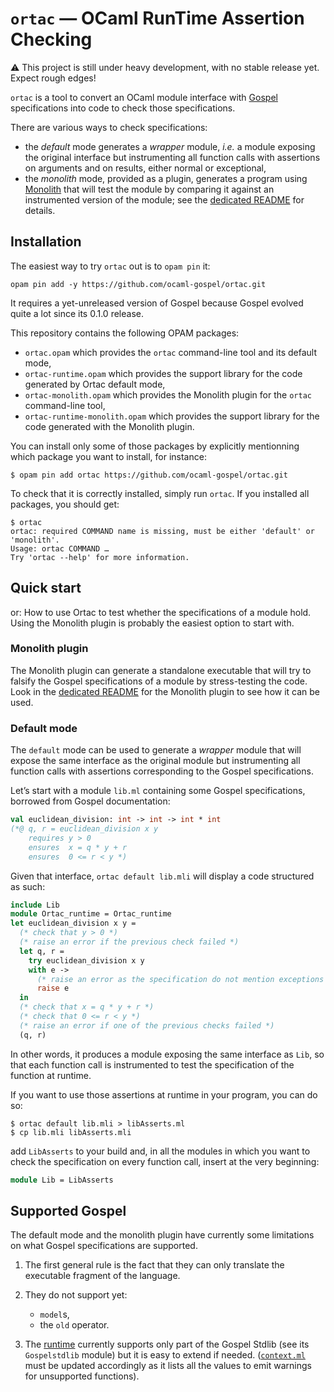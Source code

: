 # `ortac` — OCaml RunTime Assertion Checking

:warning: This project is still under heavy development, with no
stable release yet. Expect rough edges!

`ortac` is a tool to convert an OCaml module interface with [Gospel]
specifications into code to check those specifications.

[Gospel]: https://ocaml-gospel.github.io/gospel/

There are various ways to check specifications:

- the _default_ mode generates a _wrapper_ module, _i.e._ a module
  exposing the original interface but instrumenting all function calls
  with assertions on arguments and on results, either normal or
  exceptional,
- the _monolith_ mode, provided as a plugin, generates a program using
  [Monolith] that will test the module by comparing it against an
  instrumented version of the module; see the [dedicated README] for
  details.

[Monolith]: https://gitlab.inria.fr/fpottier/monolith
[dedicated README]: plugins/monolith/README.md


## Installation

The easiest way to try `ortac` out is to `opam pin` it:

```
opam pin add -y https://github.com/ocaml-gospel/ortac.git
```

It requires a yet-unreleased version of Gospel because Gospel evolved
quite a lot since its 0.1.0 release.

This repository contains the following OPAM packages:

- `ortac.opam` which provides the `ortac` command-line tool and its
  default mode,
- `ortac-runtime.opam` which provides the support library for the code
  generated by Ortac default mode,
- `ortac-monolith.opam` which provides the Monolith plugin for the
  `ortac` command-line tool,
- `ortac-runtime-monolith.opam` which provides the support library for
  the code generated with the Monolith plugin.

You can install only some of those packages by explicitly mentionning
which package you want to install, for instance:

```
$ opam pin add ortac https://github.com/ocaml-gospel/ortac.git
```

To check that it is correctly installed, simply run `ortac`. If you
installed all packages, you should get:

```
$ ortac
ortac: required COMMAND name is missing, must be either 'default' or 'monolith'.
Usage: ortac COMMAND …
Try 'ortac --help' for more information.
```


## Quick start

or: How to use Ortac to test whether the specifications of a module
hold. Using the Monolith plugin is probably the easiest option to
start with.


### Monolith plugin

The Monolith plugin can generate a standalone executable that will try
to falsify the Gospel specifications of a module by stress-testing the
code. Look in the [dedicated README] for the Monolith plugin to see
how it can be used.


### Default mode

The `default` mode can be used to generate a _wrapper_ module that
will expose the same interface as the original module but
instrumenting all function calls with assertions corresponding to the
Gospel specifications.

Let’s start with a module `lib.ml` containing some Gospel
specifications, borrowed from Gospel documentation:

```ocaml
val euclidean_division: int -> int -> int * int
(*@ q, r = euclidean_division x y
    requires y > 0
    ensures  x = q * y + r
    ensures  0 <= r < y *)
```

Given that interface, `ortac default lib.mli` will display a code
structured as such:

```ocaml
include Lib
module Ortac_runtime = Ortac_runtime
let euclidean_division x y =
  (* check that y > 0 *)
  (* raise an error if the previous check failed *)
  let q, r =
    try euclidean_division x y
    with e ->
      (* raise an error as the specification do not mention exceptions *)
      raise e
  in
  (* check that x = q * y + r *)
  (* check that 0 <= r < y *)
  (* raise an error if one of the previous checks failed *)
  (q, r)
```

In other words, it produces a module exposing the same interface as
`Lib`, so that each function call is instrumented to test the
specification of the function at runtime.

If you want to use those assertions at runtime in your program, you
can do so:

```
$ ortac default lib.mli > libAsserts.ml
$ cp lib.mli libAsserts.mli
```

add `LibAsserts` to your build and, in all the modules in which you
want to check the specification on every function call, insert at the
very beginning:

```ocaml
module Lib = LibAsserts
```


## Supported Gospel

The default mode and the monolith plugin have currently some
limitations on what Gospel specifications are supported.

1. The first general rule is the fact that they can only translate the
   executable fragment of the language.

2. They do not support yet:
   - `model`s,
   - the `old` operator.

3. The [runtime] currently supports only part of the Gospel Stdlib
   (see its `Gospelstdlib` module) but it is easy to extend if needed.
   ([`context.ml`] must be updated accordingly as it lists all the
   values to emit warnings for unsupported functions).

[runtime]: src/runtime/ortac_runtime.ml
[`context.ml`]: src/core/context.ml

